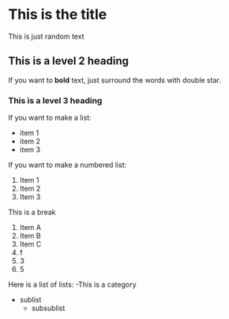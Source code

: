 # This is the title

This is just random text

## This is a level 2 heading 

If you want to **bold** text, just surround the words with double star.

### This is a level 3 heading

If you want to make a list:

- item 1
- item 2
- item 3

If you want to make a numbered list:

1. Item 1
2. Item 2
3. Item 3

This is a break

1. Item A
1. Item B
1. Item C
1. f 
1. 3
1. 5

Here is a list of lists:
-This is a category
  - sublist
    - subsublist
